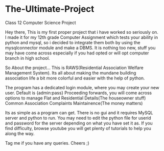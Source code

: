 # The-Ultimate-Project
Class 12 Computer Science Project 

Hey there,
This is my first proper project that i have worked so seriously on. I made it for my 12th grade Computer Assignment which tests 
your ability in python and mysql, so i decided to integrate them both by using the mysqlconnector module and make a DBMS. It is 
nothing too new, stuff you may have come across especially if you had opted or will opt computer branch in high school. 

So About the project...
This is RAWS(Residential Association Welfare Management System). Its all about making the mundane building association life a
bit more colorful and easier with the help of python. 

The program has a dedicated login module, where you may create your new user. Default is {admin:pass} 
Proceeding forwards, you will come across options to manage
Flat and Residential Details(The houseowner stuff)
Common Association Complaints 
Maintainence(The money matters)

Its as simple as a program can get. There is no gui and it requires MySQL server and python to run. You may need to edit the 
python file for userid and password for the server depending on what you have set it as. If you find difficulty, browse youtube
you will get plenty of tutorials to help you along the way. 

Tag me if you have any queries. Cheers ;)
